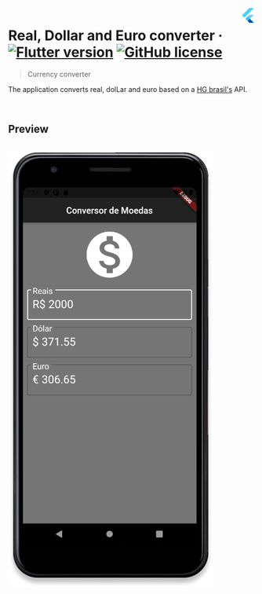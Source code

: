 <img src="..\assets\flutter-logo.png" width="30" alt="logo" align="right">

# Real, Dollar and Euro converter &middot; [![Flutter version](https://img.shields.io/badge/flutter-v1.22.6-blue?logo=flutter)](https://flutter.dev/docs/get-started/install) [![GitHub license](https://img.shields.io/github/license/filipegmedeiros/gatinhos_ufrn?color=blue)](http://www.apache.org/licenses/)

> Currency converter

The application converts real, dolLar and euro based on a [HG brasil's](https://hgbrasil.com/) API.

<br>

## Preview
<br> 
<img src="..\assets\converter-preview.png" alt="logo">
